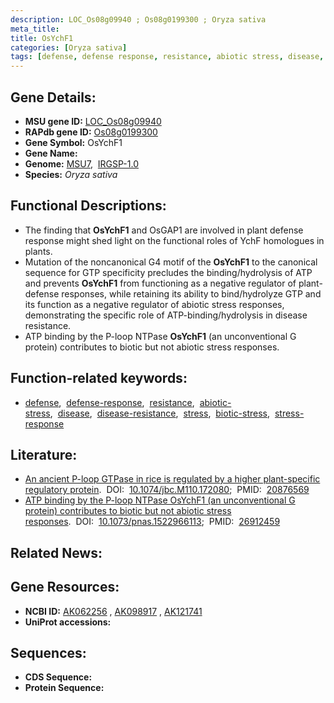 ```yaml
---
description: LOC_Os08g09940 ; Os08g0199300 ; Oryza sativa
meta_title:
title: OsYchF1
categories: [Oryza sativa]
tags: [defense, defense response, resistance, abiotic stress, disease, disease resistance, stress, biotic stress, stress response]
---
```


## Gene Details:
- **MSU gene ID:** [LOC_Os08g09940](http://rice.uga.edu/cgi-bin/ORF_infopage.cgi?orf=LOC_Os08g09940)  
- **RAPdb gene ID:** [Os08g0199300](https://rapdb.dna.affrc.go.jp/locus/?name=Os08g0199300)  
- **Gene Symbol:** OsYchF1
- **Gene Name:**
- **Genome:**  [MSU7](http://rice.uga.edu/),&nbsp;&nbsp;[IRGSP-1.0](https://rapdb.dna.affrc.go.jp/download/irgsp1.html)
- **Species:** *Oryza sativa*

## Functional Descriptions:
   - The finding that **OsYchF1** and OsGAP1 are involved in plant defense response might shed light on the functional roles of YchF homologues in plants.
   - Mutation of the noncanonical G4 motif of the **OsYchF1** to the canonical sequence for GTP specificity precludes the binding/hydrolysis of ATP and prevents **OsYchF1** from functioning as a negative regulator of plant-defense responses, while retaining its ability to bind/hydrolyze GTP and its function as a negative regulator of abiotic stress responses, demonstrating the specific role of ATP-binding/hydrolysis in disease resistance.
   - ATP binding by the P-loop NTPase **OsYchF1** (an unconventional G protein) contributes to biotic but not abiotic stress responses.

## Function-related keywords:
   - [defense](/tags/defense/),&nbsp;&nbsp;[defense-response](/tags/defense-response/),&nbsp;&nbsp;[resistance](/tags/resistance/),&nbsp;&nbsp;[abiotic-stress](/tags/abiotic-stress/),&nbsp;&nbsp;[disease](/tags/disease/),&nbsp;&nbsp;[disease-resistance](/tags/disease-resistance/),&nbsp;&nbsp;[stress](/tags/stress/),&nbsp;&nbsp;[biotic-stress](/tags/biotic-stress/),&nbsp;&nbsp;[stress-response](/tags/stress-response/)

## Literature:
   - [An ancient P-loop GTPase in rice is regulated by a higher plant-specific regulatory protein](https://www.doi.org/10.1074/jbc.M110.172080).&nbsp;&nbsp;DOI:&nbsp;&nbsp;[10.1074/jbc.M110.172080](https://www.doi.org/10.1074/jbc.M110.172080);&nbsp;&nbsp;PMID:&nbsp;&nbsp;[20876569](https://pubmed.ncbi.nlm.nih.gov/20876569/)
   - [ATP binding by the P-loop NTPase OsYchF1 (an unconventional G protein) contributes to biotic but not abiotic stress responses](https://www.doi.org/10.1073/pnas.1522966113).&nbsp;&nbsp;DOI:&nbsp;&nbsp;[10.1073/pnas.1522966113](https://www.doi.org/10.1073/pnas.1522966113);&nbsp;&nbsp;PMID:&nbsp;&nbsp;[26912459](https://pubmed.ncbi.nlm.nih.gov/26912459/)

## Related News:

## Gene Resources:
- **NCBI ID:**  [AK062256](http://www.ncbi.nlm.nih.gov/nuccore/AK062256)&nbsp;,&nbsp;[AK098917](http://www.ncbi.nlm.nih.gov/nuccore/AK098917)&nbsp;,&nbsp;[AK121741](http://www.ncbi.nlm.nih.gov/nuccore/AK121741)
- **UniProt accessions:** [](https://www.uniprot.org/uniprotkb//entry)

## Sequences:
- **CDS Sequence:**
- **Protein Sequence:**
